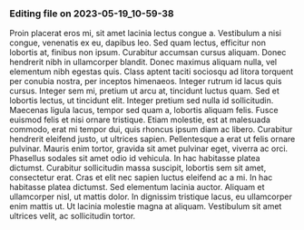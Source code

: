 

### Editing file on 2023-05-19_10-59-38

Proin placerat eros mi, sit amet lacinia lectus congue a. Vestibulum a nisi congue, venenatis ex eu, dapibus leo. Sed quam lectus, efficitur non lobortis at, finibus non ipsum. Curabitur accumsan cursus aliquam. Donec hendrerit nibh in ullamcorper blandit. Donec maximus aliquam nulla, vel elementum nibh egestas quis. Class aptent taciti sociosqu ad litora torquent per conubia nostra, per inceptos himenaeos. Integer rutrum id lacus quis cursus. Integer sem mi, pretium ut arcu at, tincidunt luctus quam. Sed et lobortis lectus, ut tincidunt elit. Integer pretium sed nulla id sollicitudin. Maecenas ligula lacus, tempor sed quam a, lobortis aliquam felis. Fusce euismod felis et nisi ornare tristique. Etiam molestie, est at malesuada commodo, erat mi tempor dui, quis rhoncus ipsum diam ac libero. Curabitur hendrerit eleifend justo, ut ultrices sapien. Pellentesque a erat ut felis ornare pulvinar.
Mauris enim tortor, gravida sit amet pulvinar eget, viverra ac orci. Phasellus sodales sit amet odio id vehicula. In hac habitasse platea dictumst. Curabitur sollicitudin massa suscipit, lobortis sem sit amet, consectetur erat. Cras et elit nec sapien luctus eleifend ac a mi. In hac habitasse platea dictumst. Sed elementum lacinia auctor. Aliquam et ullamcorper nisl, ut mattis dolor. In dignissim tristique lacus, eu ullamcorper enim mattis ut. Ut lacinia molestie magna at aliquam. Vestibulum sit amet ultrices velit, ac sollicitudin tortor.


